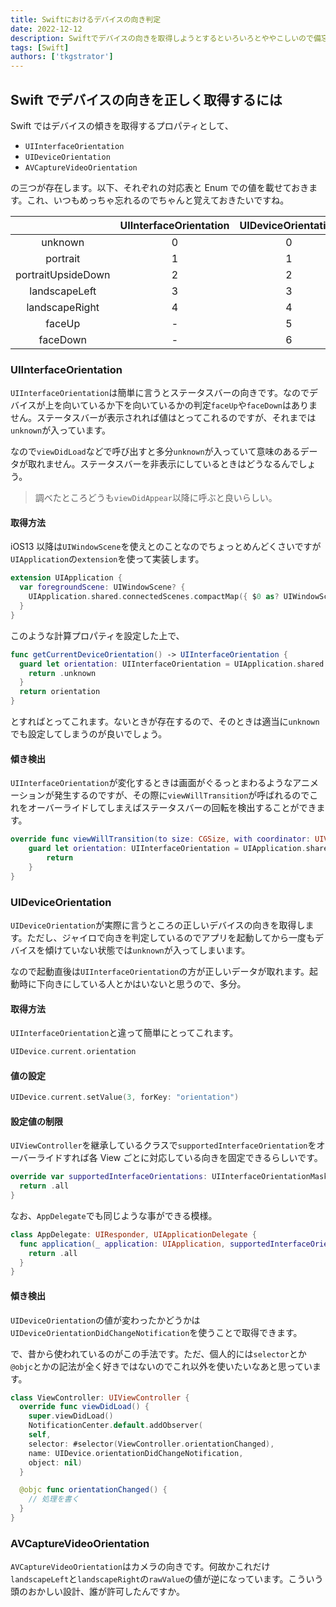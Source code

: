 ```yaml
---
title: Swiftにおけるデバイスの向き判定
date: 2022-12-12
description: Swiftでデバイスの向きを取得しようとするといろいろとややこしいので備忘録として残しておきます
tags: [Swift]
authors: ['tkgstrator']
---
```


## Swift でデバイスの向きを正しく取得するには

Swift ではデバイスの傾きを取得するプロパティとして、

- `UIInterfaceOrientation`
- `UIDeviceOrientation`
- `AVCaptureVideoOrientation`

の三つが存在します。以下、それぞれの対応表と Enum での値を載せておきます。これ、いつもめっちゃ忘れるのでちゃんと覚えておきたいですね。

|                    | UIInterfaceOrientation | UIDeviceOrientation | AVCaptureVideoOrientation |
| :----------------: | :--------------------: | :-----------------: | :-----------------------: |
|      unknown       |           0            |          0          |             -             |
|      portrait      |           1            |          1          |             1             |
| portraitUpsideDown |           2            |          2          |             2             |
|   landscapeLeft    |           3            |          3          |             4             |
|   landscapeRight   |           4            |          4          |             3             |
|       faceUp       |           -            |          5          |             -             |
|      faceDown      |           -            |          6          |             -             |

### UIInterfaceOrientation

`UIInterfaceOrientation`は簡単に言うとステータスバーの向きです。なのでデバイスが上を向いているか下を向いているかの判定`faceUp`や`faceDown`はありません。ステータスバーが表示されれば値はとってこれるのですが、それまでは`unknown`が入っています。

なので`viewDidLoad`などで呼び出すと多分`unknown`が入っていて意味のあるデータが取れません。ステータスバーを非表示にしているときはどうなるんでしょう。

> 調べたところどうも`viewDidAppear`以降に呼ぶと良いらしい。

#### 取得方法

iOS13 以降は`UIWindowScene`を使えとのことなのでちょっとめんどくさいですが`UIApplication`の`extension`を使って実装します。

```swift
extension UIApplication {
  var foregroundScene: UIWindowScene? {
    UIApplication.shared.connectedScenes.compactMap({ $0 as? UIWindowScene }).first(where: { $0.activationState == .foregroundActive})
  }
}
```

このような計算プロパティを設定した上で、

```swift
func getCurrentDeviceOrientation() -> UIInterfaceOrientation {
  guard let orientation: UIInterfaceOrientation = UIApplication.shared.foregroundScene?.interfaceOrientation else {
    return .unknown
  }
  return orientation
}
```

とすればとってこれます。ないときが存在するので、そのときは適当に`unknown`でも設定してしまうのが良いでしょう。

#### 傾き検出

`UIInterfaceOrientation`が変化するときは画面がぐるっとまわるようなアニメーションが発生するのですが、その際に`viewWillTransition`が呼ばれるのでこれをオーバーライドしてしまえばステータスバーの回転を検出することができます。

```swift
override func viewWillTransition(to size: CGSize, with coordinator: UIViewControllerTransitionCoordinator) {
    guard let orientation: UIInterfaceOrientation = UIApplication.shared.foregroundScene?.interfaceOrientation else {
        return
    }
}
```

### UIDeviceOrientation

`UIDeviceOrientation`が実際に言うところの正しいデバイスの向きを取得します。ただし、ジャイロで向きを判定しているのでアプリを起動してから一度もデバイスを傾けていない状態では`unknown`が入ってしまいます。

なので起動直後は`UIInterfaceOrientation`の方が正しいデータが取れます。起動時に下向きにしている人とかはいないと思うので、多分。

#### 取得方法

`UIInterfaceOrientation`と違って簡単にとってこれます。

```swift
UIDevice.current.orientation
```

#### 値の設定

```swift
UIDevice.current.setValue(3, forKey: "orientation")
```

#### 設定値の制限

`UIViewController`を継承しているクラスで`supportedInterfaceOrientation`をオーバーライドすれば各 View ごとに対応している向きを固定できるらしいです。

```swift
override var supportedInterfaceOrientations: UIInterfaceOrientationMask {
  return .all
}
```

なお、`AppDelegate`でも同じような事ができる模様。

```swift
class AppDelegate: UIResponder, UIApplicationDelegate {
  func application(_ application: UIApplication, supportedInterfaceOrientationsFor window: UIWindow?) -> UIInterfaceOrientationMask {
    return .all
  }
}
```

#### 傾き検出

`UIDeviceOrientation`の値が変わったかどうかは`UIDeviceOrientationDidChangeNotification`を使うことで取得できます。

で、昔から使われているのがこの手法です。ただ、個人的には`selector`とか`@objc`とかの記法が全く好きではないのでこれ以外を使いたいなあと思っています。

```swift
class ViewController: UIViewController {
  override func viewDidLoad() {
    super.viewDidLoad()
    NotificationCenter.default.addObserver(
    self,
    selector: #selector(ViewController.orientationChanged),
    name: UIDevice.orientationDidChangeNotification,
    object: nil)
  }

  @objc func orientationChanged() {
    // 処理を書く
  }
}
```

### AVCaptureVideoOrientation

`AVCaptureVideoOrientation`はカメラの向きです。何故かこれだけ`landscapeLeft`と`landscapeRight`の`rawValue`の値が逆になっています。こういう頭のおかしい設計、誰が許可したんですか。
